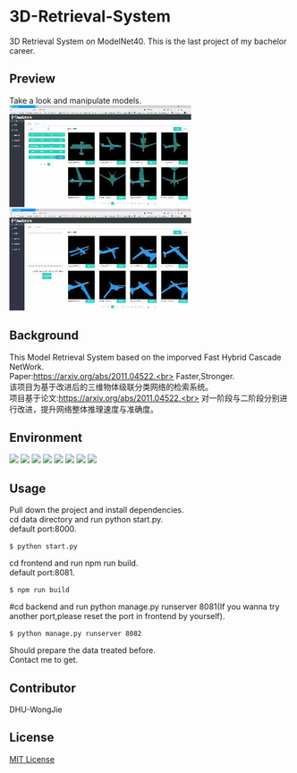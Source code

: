 # 3D-Retrieval-System
3D Retrieval System on ModelNet40.
This is the last project of my bachelor career.

## Preview
<p>
  <span>Take a look and manipulate models.</span><br>
  <img src="https://github.com/CorleoneJW/3D-Retrieval-System/blob/main/readmesrc/library.gif" alt="Model_Library"/>
  <img src="https://github.com/CorleoneJW/3D-Retrieval-System/blob/main/readmesrc/retrieval.gif" alt="Model_Retrieve"/>
</p>

## Background
This Model Retrieval System based on the imporved Fast Hybrid Cascade NetWork.<br>
Paper:https://arxiv.org/abs/2011.04522.<br>
Faster,Stronger.<br>
该项目为基于改进后的三维物体级联分类网络的检索系统。<br>
项目基于论文:https://arxiv.org/abs/2011.04522.<br>
对一阶段与二阶段分别进行改进，提升网络整体推理速度与准确度。<br>

## Environment
<p>
<img src="https://img.shields.io/badge/Build-Success-green" />
<img src="https://img.shields.io/badge/Vue-3.0-blue" />
<img src="https://img.shields.io/badge/Three.js-0.77.1-blue" />
<img src="https://img.shields.io/badge/Django-3.1.7-blue" />
<img src="https://img.shields.io/badge/Python-3.6.13-blue" />
<img src="https://img.shields.io/badge/Pytorch-1.8.1-blue" />
<img src="https://img.shields.io/badge/Cuda-10.2.89-blue" />
<img src="https://img.shields.io/badge/Python_pcl-0.3-blue" />
</p>

## Usage
Pull down the project and install dependencies.<br>
cd data directory and run python start.py.<br>
default port:8000.<br>
```
$ python start.py
```
cd frontend and run npm run build.<br>
default port:8081.<br>
```
$ npm run build
```
#cd backend and run python manage.py runserver 8081(If you wanna try another port,please reset the port in frontend by yourself).<br>
```
$ python manage.py runserver 8082
```
Should prepare the data treated before.<br>
Contact me to get.<br>

## Contributor
DHU-WongJie<br>

## License
<a href="https://github.com/CorleoneJW/3D-Retrieval-System/blob/main/LICENSE">MIT License</a>
